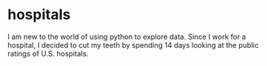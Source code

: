 # hospitals
I am new to the world of using python to explore data. Since I work for a hospital, I decided to cut my teeth by spending 14 days looking at the public ratings of U.S. hospitals.  
